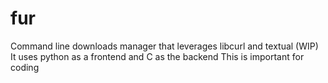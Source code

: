 # fur
Command line downloads manager that leverages libcurl and textual (WIP)
It uses python as a frontend and C as the backend
This is important for coding
